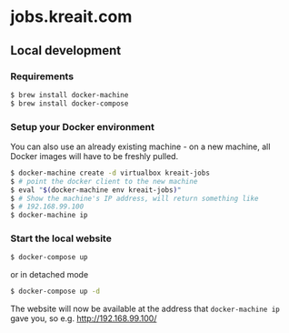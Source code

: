 # jobs.kreait.com

## Local development

### Requirements

```bash
$ brew install docker-machine
$ brew install docker-compose
```

### Setup your Docker environment

You can also use an already existing machine - on a new machine, all Docker images will have to be freshly pulled.

```bash
$ docker-machine create -d virtualbox kreait-jobs
$ # point the docker client to the new machine
$ eval "$(docker-machine env kreait-jobs)"
$ # Show the machine's IP address, will return something like
$ # 192.168.99.100
$ docker-machine ip
```

### Start the local website

```bash
$ docker-compose up
```

or in detached mode

```bash
$ docker-compose up -d
```

The website will now be available at the address that `docker-machine ip` gave you, so e.g. http://192.168.99.100/

